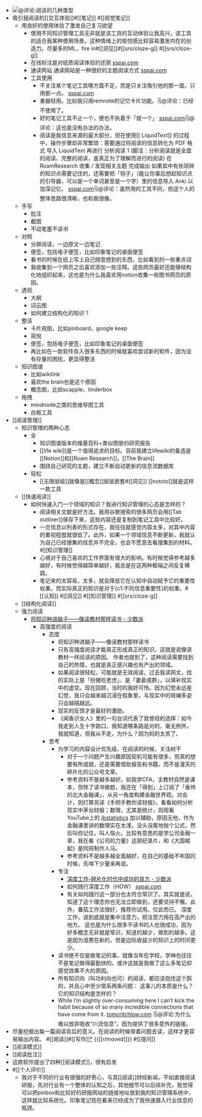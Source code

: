- ![](https://firebasestorage.googleapis.com/v0/b/firescript-577a2.appspot.com/o/imgs%2Fapp%2Fxinyiheng%2FZMOmXtHGxr.png?alt=media&token=4c17a2dd-801f-4c4e-b3c2-9f9f5a6e1ca1)@评论:阅读的几种类型
- 吸引我阅读的[[交互体验]]#[[笔记]] #[[视觉笔记]] 
    - 用良好的使用体验了激发自己复习欲望
        - 使用不同知识管理工具无非就是该工具的互动体验让我高兴，该工具的适合我某种使用场景。这种情绪上的愉悦感比较容易激发内在的创造力。尽量多的ML，fire in#[[洞见]]#[[srs/cloze-g]]
#[[srs/cloze-g]]
        - 在线标注是对纸质阅读体验的还原 [sspai.com](https://sspai.com/post/51236)
        - 通读网站 通读网站是一种很好的主题阅读方式 [sspai.com](https://sspai.com/post/51236)
        - 工具使用
            - 不关注某个笔记工具哪方面不足，而是只关注吸引他的那一面，只用那一点。 [sspai.com](https://sspai.com/prime/story/vol07-their-note-taking-methodology)
            - 重器轻用。比如我只用remnote的记忆卡片功能。🗒@评论：已经不使用了。
            - 好的笔记工具不止一个，便也不执着于「就一个」 [sspai.com](https://sspai.com/prime/story/vol07-their-note-taking-methodology)🗒@评论：这也是没有办法的办法。
            - 阅读是我信息来源的最大部分，但在使用[[ LiquidText]] 的过程中，操作步骤却非常繁琐：需要通过将阅读的信息转化为 PDF 格式 导入 LiquidText 再进行 分析阅读 1 (脚注：分析阅读就是全盘的阅读、完整的阅读，是真正为了理解而进行的阅读) 在 RoamResearch 收集 / 发现相关主题 完成输出 如果其中有些琐碎的知识点需要记住的，还需要把「钩子」（能让你事后想起知识点的引导器，可以是一个单词甚至是一个字）里的信息导入 Anki 以加深记忆。 [sspai.com](https://sspai.com/post/63879)🗒@评论：虽然用的工具不同，但这个人的整体思路很清晰，也和我很像。
    - 手写
        - 批注
        - 截图
        - 不动笔墨不读书
    - 对照
        - 分屏阅读，一边原文一边笔记
        - 便签，包括电子便签，比如印象笔记的桌面便签
        - 看书的时候在纸上写上自己随意想到的东西，比如看到的一些重点词
        - 我收集到一个网页之后喜欢添加一些注释。这些网页最好还能够结构化地组织起来，这也是为什么我喜欢用notion收集一些图书网页的原因。
    - 透视
        - 大纲
        - 词云图
        - 如何建立结构化的知识？
    - 整洁
        - 卡片视图，比如pinboard，google keep
        - 简悦
        - 便签，包括电子便签，比如印象笔记的桌面便签
        - 再比如在一款软件存入很多东西的时候就喜欢尝试新的软件，因为没有存量的困扰，更显得整洁
    - 知识图谱
        - 比如wikilink
        - 喜欢the brain也是这个原因
        - 概念图，比如scapple，tinderbox
    - 拖拽
        - mindnode之类的思维导图工具
        - 白板工具
- [[阅读管理]]
    - 知识管理的两种心态
        - 全
            - 知识图谱版本的维基百科+类似图册的研究报告
            - [[life wiki]]是一个值得追求的目标。目前我建立lifewiki的备选是[[Notion]]和[[Roam Research]]，[[The Brain]]
            - 围绕自己研究的主题，建立不断自动更新的信息流数据库
        - 轻松
            - [[无限层级]]就像是[[概念]]层层嵌套#[[洞见]] [[nototo]]就是这样一款工具
    - [[快速阅读]]
        - 如何快速入门一个领域的知识？我进行知识管理的心态是怎样的？
            - 阅读相关文献是好方法。我用谷歌搜索的很多网页会用[[Tab outliner]]保存下来，这些内容还是复制到笔记工具中比较好。
            - 一旦信息以列表的形式存在，我往往就感觉内容太多，对其中内容的重视程度就很低了。此外，如果一个领域信息不断更新，我就认为自己已经搜集的信息并不完全，也会不愿意去看搜集到的材料。
#[[知识管理]]
            - 心境对于自己喜欢的工作界面有很大的影响。有时候觉得参考越多越好，有时候觉得越简单越好，我总是在这两种极端之间反复横跳。
            - 笔记来的太容易，太多，就会降低它在认知中自动赋予它的重要性权重。而实际真正的知识是对于{c1:不同信息重要性}的权重。#[[认知]] #[[洞见]] #[[知识管理]]
#[[srs/cloze-g]]
    - [[结构化阅读]]
    - 强力阅读
        - [将知识种进脑子——像读教材那样读书 - 少数派](https://sspai.com/post/46071)
            - 高强度的阅读
                - 态度
                    - 将知识种进脑子——像读教材那样读书
                    - 只有高强度阅读才能真正形成真正的知识。这就是说像读教材一样阅读的原因。 作者也提到了，这种阅读需要找到自己的热情，也就是真正感兴趣也有产出的领域。
                    - 如果阅读很轻松，可能就是无效阅读。过去我读网文，找的实际上是「扮猪吃老虎」、是「妻妾成群」，以填补现实中的虚空。现在回顾，当时的我好可怜。因为幻觉永远是幻觉，我只会越来越沉浸在假象里，与现实中的斑斓多姿只会越隔越远。
                    - 现实的反馈才是最好的激励。
                    - 《闻香识女人》里的一句台词代表了我曾经的选择：如今我走到人生十字路口，我知道哪条路是对的，毫无例外，我就知道，但我从不走，为什么？因为妈的太苦了。
                - 思考
                    - 为学习的内容设计优先级，在阅读的时候，关注树干
                        - 对于一个问题产生兴趣原因契机可能有很多，但真的想要有所成就，还是需要借助报告和书籍，而不是漫天的碎片化的公众号文章。
                        - 参考资料不是越多越好。如我学CFA，主教材自然是课本，但除了读书做题，我还在「得到」上订阅了「香帅的北大金融课」，从另一角度构建金融世界观。对会计，则打算另读《手把手教你读财报》，看看如何分析现实中茅台财报；数理，尤其是统计，则观看 YouTube上的 [jbstatistics](https://www.youtube.com/channel/UCiHi6xXLzi9FMr9B0zgoHqA) 加以辅助，原因无他，作为金融课里讲的数理实在太浅，没头没尾地抛个公式，然后叫你记住，叫人恼火。比较有意思的是学公司金融一章，我在看《公司的力量》这部纪录片，和《大国崛起》是同班制作人马。
                        - 参考资料不是越多越全面越好，在自己的基础不牢固的时候，先啃下少量来再说。
                    - 专注
                        - [深度工作-碎片化时代中成功的良方 - 少数派](https://www.diigo.com/outliner/diigo_items/1060283/12128769/617077396)
                        - 如何践行深度工作（HOW） [sspai.com](https://sspai.com/post/45897)
                        - 有关如何践行这一部分也太符合常识了。其实就是说，知道了这个理念你也无法立即做到，还要坚持不懈。此外，番茄工作法很好，推荐你试用。仅此而已。 深度工作，说到底就是集中注意力，把注意力用在高产出的地方。 这也是为什么很多不读书的人也很成功，因为好多概念无非就是常识，知道的越少，做到的越多。这是因为浪费在新的，但是边际收益少的知识上的时间更少。
                    - 读书绝不仅是做笔记的事。就像当年在学校，学神也往往不是笔记做得最勤快的。或许这就是我做了这么多笔记却感觉效果不大的原因。
                    - 所有知识向（叫功利向也可）的阅读，都应该抱住这个鹄的，并且心中至少常系两条问题： 这事儿的本质是什么？它的知识结构是怎样的？
                    - While I’m slightly over-consuming here I can’t kick the habit because of so many incredible connections that have come from it. [tomcritchlow.com](https://tomcritchlow.com/2018/10/10/of-gardens-and-wikis/)
🗒@评论:为什么难以放弃吸收“川流信息”，因为提供了很多意外的链接。
- 尽量挖掘出每一篇阅读背后的意义。在阅读的时候带着问题去读，这样才更容易输出内容。
#[[阅读]]#[[写作]][*](((4yf0CeyBj))) {{[[r/moved]]}} #[[提问]]
- [[阅读模式]]
- [[阅读批注]]
- 这款软件提出了四种[[阅读模式]]，很有启发
- #[[个人评价]]
    - 我对于不同的行业有很强的好奇心，与其[[阅读]]财经新闻，不如直接阅读研报，先对行业有一个整体的认知之后，其他细节可以后续补充，我觉得可以把pinbox和比较好的研报网站的链接地址放到我的知识管理系统中，这样就比较系统化。印象笔记现在看来已经成为了我快速摄入行业信息的瓶颈。

